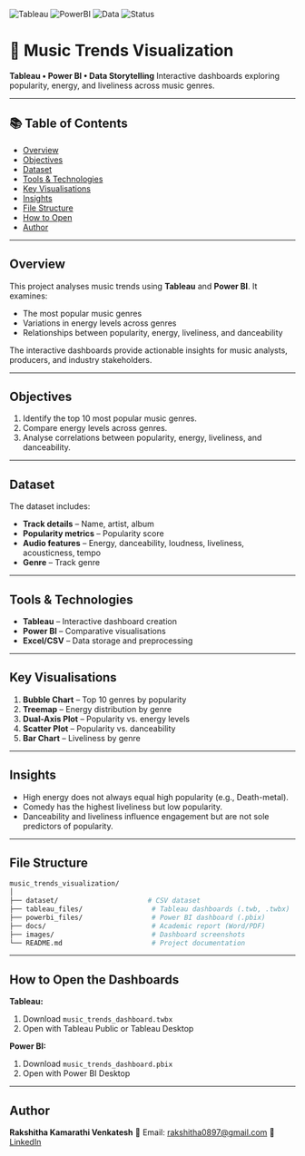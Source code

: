 ![Tableau](https://img.shields.io/badge/Visualization-Tableau-blue)
![PowerBI](https://img.shields.io/badge/Visualization-PowerBI-yellow)
![Data](https://img.shields.io/badge/Data-Music%20Analytics-orange)
![Status](https://img.shields.io/badge/Status-Completed-brightgreen)

# 🎵 Music Trends Visualization

**Tableau • Power BI • Data Storytelling**
Interactive dashboards exploring popularity, energy, and liveliness across music genres.

---

## 📚 Table of Contents

* [Overview](#overview)
* [Objectives](#objectives)
* [Dataset](#dataset)
* [Tools & Technologies](#tools--technologies)
* [Key Visualisations](#key-visualisations)
* [Insights](#insights)
* [File Structure](#file-structure)
* [How to Open](#how-to-open-the-dashboards)
* [Author](#author)

---

## Overview

This project analyses music trends using **Tableau** and **Power BI**. It examines:

* The most popular music genres
* Variations in energy levels across genres
* Relationships between popularity, energy, liveliness, and danceability

The interactive dashboards provide actionable insights for music analysts, producers, and industry stakeholders.

---

## Objectives

1. Identify the top 10 most popular music genres.
2. Compare energy levels across genres.
3. Analyse correlations between popularity, energy, liveliness, and danceability.

---

## Dataset

The dataset includes:

* **Track details** – Name, artist, album
* **Popularity metrics** – Popularity score
* **Audio features** – Energy, danceability, loudness, liveliness, acousticness, tempo
* **Genre** – Track genre

---

## Tools & Technologies

* **Tableau** – Interactive dashboard creation
* **Power BI** – Comparative visualisations
* **Excel/CSV** – Data storage and preprocessing

---

## Key Visualisations

1. **Bubble Chart** – Top 10 genres by popularity
2. **Treemap** – Energy distribution by genre
3. **Dual-Axis Plot** – Popularity vs. energy levels
4. **Scatter Plot** – Popularity vs. danceability
5. **Bar Chart** – Liveliness by genre

---

## Insights

* High energy does not always equal high popularity (e.g., Death-metal).
* Comedy has the highest liveliness but low popularity.
* Danceability and liveliness influence engagement but are not sole predictors of popularity.

---

## File Structure

```bash
music_trends_visualization/
│
├── dataset/                      # CSV dataset
├── tableau_files/                 # Tableau dashboards (.twb, .twbx)
├── powerbi_files/                 # Power BI dashboard (.pbix)
├── docs/                          # Academic report (Word/PDF)
├── images/                        # Dashboard screenshots
└── README.md                      # Project documentation
```

---

## How to Open the Dashboards

**Tableau:**

1. Download `music_trends_dashboard.twbx`
2. Open with Tableau Public or Tableau Desktop

**Power BI:**

1. Download `music_trends_dashboard.pbix`
2. Open with Power BI Desktop

---

## Author

**Rakshitha Kamarathi Venkatesh**
📧 Email: [rakshitha0897@gmail.com](mailto:rakshitha0897@gmail.com)
🔗 [LinkedIn](https://www.linkedin.com/in/rakshitha-venkatesh-6824b7306/)
